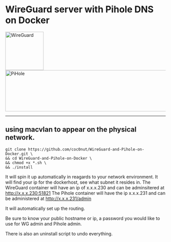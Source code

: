 # WireGuard server with Pihole DNS on Docker 


<img src="https://github.com/coc0nut/WireGuard-and-Pihole-on-Docker/assets/9300178/69e83f44-d7be-4feb-b88c-5b9237126d2c" alt="WireGuard" width="120" height="120" />
<img src="https://github.com/coc0nut/WireGuard-and-Pihole-on-Docker/assets/9300178/2aa47e18-eb79-450f-9f3e-5b57572bf911" alt="PiHole" width="600" height="129" />

---
using macvlan to appear on the physical network.
---

```shell
git clone https://github.com/coc0nut/WireGuard-and-Pihole-on-Docker.git \
&& cd WireGuard-and-Pihole-on-Docker \
&& chmod +x *.sh \
&& ./install
```

It will spin it up automatically in reagards to your network environment.
It will find your ip for the dockerhost, see what subnet it resides in.
The WireGuard container will have an ip of x.x.x.230 and can be adminsitered at http://x.x.x.230:51821
The Pihole container will have the ip x.x.x.231 and can be administered at http://x.x.x.231/admin

It will automatically set up the routing.

Be sure to know your public hostname or ip, a password you would like to use for WG admin and Pihole admin.

There is also an uninstall script to undo everything.
